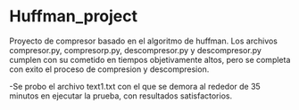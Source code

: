 # Huffman_project

Proyecto de compresor basado en el algoritmo de huffman. Los archivos compresor.py, compresorp.py, descompresor.py y descompresor.py cumplen con su cometido en tiempos objetivamente altos, pero se completa con exito el proceso de compresion y descompresion.

-Se probo el archivo text1.txt con el que se demora al rededor de 35 minutos en ejecutar la prueba, con resultados satisfactorios.
